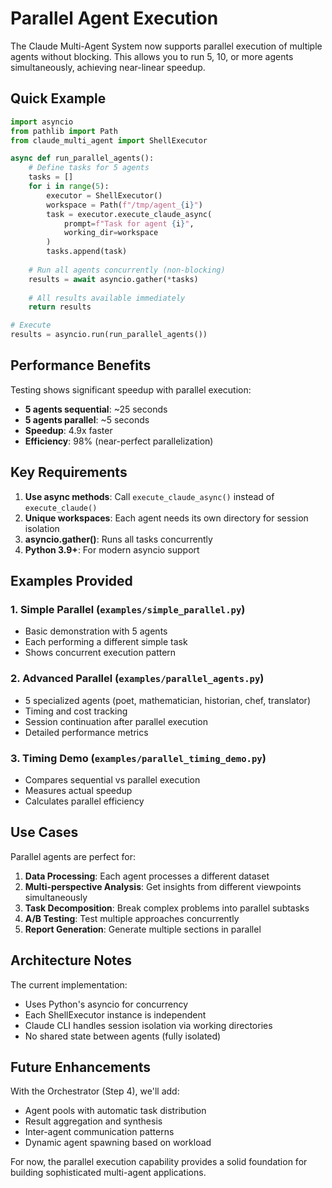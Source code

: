 # Parallel Agent Execution

The Claude Multi-Agent System now supports parallel execution of multiple agents without blocking. This allows you to run 5, 10, or more agents simultaneously, achieving near-linear speedup.

## Quick Example

```python
import asyncio
from pathlib import Path
from claude_multi_agent import ShellExecutor

async def run_parallel_agents():
    # Define tasks for 5 agents
    tasks = []
    for i in range(5):
        executor = ShellExecutor()
        workspace = Path(f"/tmp/agent_{i}")
        task = executor.execute_claude_async(
            prompt=f"Task for agent {i}",
            working_dir=workspace
        )
        tasks.append(task)
    
    # Run all agents concurrently (non-blocking)
    results = await asyncio.gather(*tasks)
    
    # All results available immediately
    return results

# Execute
results = asyncio.run(run_parallel_agents())
```

## Performance Benefits

Testing shows significant speedup with parallel execution:

- **5 agents sequential**: ~25 seconds
- **5 agents parallel**: ~5 seconds  
- **Speedup**: 4.9x faster
- **Efficiency**: 98% (near-perfect parallelization)

## Key Requirements

1. **Use async methods**: Call `execute_claude_async()` instead of `execute_claude()`
2. **Unique workspaces**: Each agent needs its own directory for session isolation
3. **asyncio.gather()**: Runs all tasks concurrently
4. **Python 3.9+**: For modern asyncio support

## Examples Provided

### 1. Simple Parallel (`examples/simple_parallel.py`)
- Basic demonstration with 5 agents
- Each performing a different simple task
- Shows concurrent execution pattern

### 2. Advanced Parallel (`examples/parallel_agents.py`)
- 5 specialized agents (poet, mathematician, historian, chef, translator)
- Timing and cost tracking
- Session continuation after parallel execution
- Detailed performance metrics

### 3. Timing Demo (`examples/parallel_timing_demo.py`)
- Compares sequential vs parallel execution
- Measures actual speedup
- Calculates parallel efficiency

## Use Cases

Parallel agents are perfect for:

1. **Data Processing**: Each agent processes a different dataset
2. **Multi-perspective Analysis**: Get insights from different viewpoints simultaneously
3. **Task Decomposition**: Break complex problems into parallel subtasks
4. **A/B Testing**: Test multiple approaches concurrently
5. **Report Generation**: Generate multiple sections in parallel

## Architecture Notes

The current implementation:
- Uses Python's asyncio for concurrency
- Each ShellExecutor instance is independent
- Claude CLI handles session isolation via working directories
- No shared state between agents (fully isolated)

## Future Enhancements

With the Orchestrator (Step 4), we'll add:
- Agent pools with automatic task distribution
- Result aggregation and synthesis
- Inter-agent communication patterns
- Dynamic agent spawning based on workload

For now, the parallel execution capability provides a solid foundation for building sophisticated multi-agent applications.